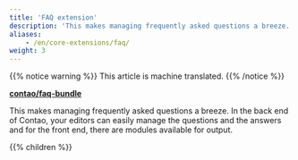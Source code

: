 ```yaml
---
title: 'FAQ extension'
description: 'This makes managing frequently asked questions a breeze.'
aliases:
    - /en/core-extensions/faq/
weight: 3
---
```


{{% notice warning %}}
This article is machine translated.
{{% /notice %}}

**[contao/faq-bundle](https://packagist.org/packages/contao/faq-bundle)**

This makes managing frequently asked questions a breeze. In the back end of Contao, your editors can easily manage the questions and the answers and for the front end, there are modules available for output.

{{% children %}}
